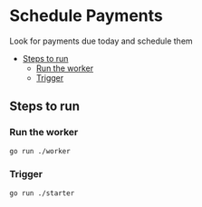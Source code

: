 # Schedule Payments

Look for payments due today and schedule them

<!-- toc -->

* [Steps to run](#steps-to-run)
  * [Run the worker](#run-the-worker)
  * [Trigger](#trigger)

<!-- Regenerate with "pre-commit run -a markdown-toc" -->

<!-- tocstop -->

## Steps to run

### Run the worker

```sh
go run ./worker
```

### Trigger

```sh
go run ./starter
```
